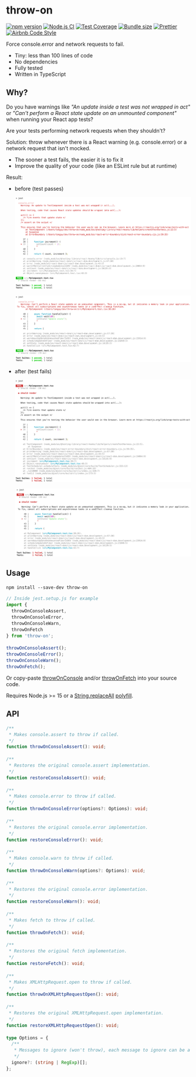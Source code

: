 # throw-on

[![npm version](https://badge.fury.io/js/throw-on.svg)](https://www.npmjs.com/package/throw-on)
[![Node.js CI](https://github.com/tkrotoff/throw-on/workflows/Node.js%20CI/badge.svg?branch=master)](https://github.com/tkrotoff/throw-on/actions)
[![Test Coverage](https://api.codeclimate.com/v1/badges/a1d8efe9ec84a918822d/test_coverage)](https://codeclimate.com/github/tkrotoff/throw-on/test_coverage)
[![Bundle size](https://badgen.net/bundlephobia/minzip/throw-on)](https://bundlephobia.com/result?p=throw-on)
[![Prettier](https://img.shields.io/badge/code_style-prettier-ff69b4.svg)](https://github.com/prettier/prettier)
[![Airbnb Code Style](https://badgen.net/badge/code%20style/airbnb/ff5a5f?icon=airbnb)](https://github.com/airbnb/javascript)

Force console.error and network requests to fail.

- Tiny: less than 100 lines of code
- No dependencies
- Fully tested
- Written in TypeScript

## Why?

Do you have warnings like _"An update inside a test was not wrapped in act"_ or _"Can't perform a React state update on an unmounted component"_ when running your React app tests?

Are your tests performing network requests when they shouldn't?

Solution: throw whenever there is a React warning (e.g. console.error) or a network request that isn't mocked.

- The sooner a test fails, the easier it is to fix it
- Improve the quality of your code (like an ESLint rule but at runtime)

Result:

- before (test passes)

  ![before](doc/was-not-wrapped-in-act-original.png)

  ![before](doc/state-update-on-unmounted-component-original.png)

- after (test fails)

  ![after](doc/was-not-wrapped-in-act-throwOnConsoleError.png)

  ![after](doc/state-update-on-unmounted-component-throwOnConsoleError.png)

## Usage

`npm install --save-dev throw-on`

```TypeScript
// Inside jest.setup.js for example
import {
  throwOnConsoleAssert,
  throwOnConsoleError,
  throwOnConsoleWarn,
  throwOnFetch
} from 'throw-on';

throwOnConsoleAssert();
throwOnConsoleError();
throwOnConsoleWarn();
throwOnFetch();
```

Or copy-paste [throwOnConsole](src/throwOnConsole.ts) and/or [throwOnFetch](src/throwOnFetch.ts) into your source code.

Requires Node.js >= 15 or a [String.replaceAll](https://developer.mozilla.org/en-US/docs/Web/JavaScript/Reference/Global_Objects/String/replaceAll) [polyfill](https://github.com/zloirock/core-js#stringreplaceall).

## API

```TypeScript
/**
 * Makes console.assert to throw if called.
 */
function throwOnConsoleAssert(): void;

/**
 * Restores the original console.assert implementation.
 */
function restoreConsoleAssert(): void;

/**
 * Makes console.error to throw if called.
 */
function throwOnConsoleError(options?: Options): void;

/**
 * Restores the original console.error implementation.
 */
function restoreConsoleError(): void;

/**
 * Makes console.warn to throw if called.
 */
function throwOnConsoleWarn(options?: Options): void;

/**
 * Restores the original console.error implementation.
 */
function restoreConsoleWarn(): void;

/**
 * Makes fetch to throw if called.
 */
function throwOnFetch(): void;

/**
 * Restores the original fetch implementation.
 */
function restoreFetch(): void;

/**
 * Makes XMLHttpRequest.open to throw if called.
 */
function throwOnXMLHttpRequestOpen(): void;

/**
 * Restores the original XMLHttpRequest.open implementation.
 */
function restoreXMLHttpRequestOpen(): void;

type Options = {
  /**
   * Messages to ignore (won't throw), each message to ignore can be a substring or a regex
   */
  ignore?: (string | RegExp)[];
};
```
